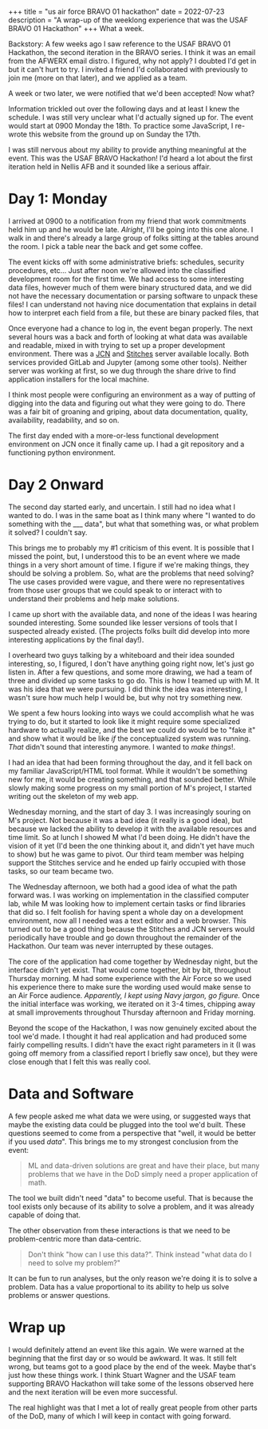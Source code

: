 +++
title = "us air force BRAVO 01 hackathon"
date = 2022-07-23
description = "A wrap-up of the weeklong experience that was the USAF BRAVO 01 Hackathon"
+++
What a week.

Backstory: A few weeks ago I saw reference to the USAF BRAVO 01 Hackathon, the second iteration in the BRAVO series. I think it was an email from the AFWERX email distro. I figured, why not apply? I doubted I'd get in but it can't hurt to try. I invited a friend I'd collaborated with previously to join me (more on that later), and we applied as a team.

A week or two later, we were notified that we'd been accepted! Now what? 

Information trickled out over the following days and at least I knew the schedule. I was still very unclear what I'd actually signed up for. The event would start at 0900 Monday the 18th. To practice some JavaScript, I re-wrote this website from the ground up on Sunday the 17th. 

I was still nervous about my ability to provide anything meaningful at the event. This was the USAF BRAVO Hackathon! I'd heard a lot about the first iteration held in Nellis AFB and it sounded like a serious affair.

# Day 1: Monday

I arrived at 0900 to a notification from my friend that work commitments held him up and he would be late. _Alright_, I'll be going into this one alone. I walk in and there's already a large group of folks sitting at the tables around the room. I pick a table near the back and get some coffee. 

The event kicks off with some administrative briefs: schedules, security procedures, etc... Just after noon we're allowed into the classified development room for the first time. We had access to some interesting data files, however much of them were binary structured data, and we did not have the necessary documentation or parsing software to unpack these files! I can understand not having nice documentation that explains in detail how to interpret each field from a file, but these are binary packed files, that

Once everyone had a chance to log in, the event began properly. The next several hours was a back and forth of looking at what data was available and readable, mixed in with trying to set up a proper development environment. There was a [JCN](https://www.ai.mil/jcf.html) and [Stitches](https://stitches.mil) server available locally. Both services provided GitLab and Jupyter (among some other tools). Neither server was working at first, so we dug through the share drive to find application installers for the local machine. 

I think most people were configuring an environment as a way of putting of digging into the data and figuring out what they were going to do. There was a fair bit of groaning and griping, about data documentation, quality, availability, readability, and so on. 

The first day ended with a more-or-less functional development environment on JCN once it finally came up. I had a git repository and a functioning python environment.

# Day 2 Onward

The second day started early, and uncertain. I still had no idea what I wanted to do. I was in the same boat as I think many where "I wanted to do something with the ___ data", but what that something was, or what problem it solved? I couldn't say.

This brings me to probably my #1 criticism of this event. It is possible that I missed the point, but, I understood this to be an event where we made things in a very short amount of time. I figure if we're making things, they should be solving a problem. So, what are the problems that need solving? The use cases provided were vague, and there were no representatives from those user groups that we could speak to or interact with to understand their problems and help make solutions.

I came up short with the available data, and none of the ideas I was hearing sounded interesting. Some sounded like lesser versions of tools that I suspected already existed. (The projects folks built did develop into more interesting applications by the final day!). 

I overheard two guys talking by a whiteboard and their idea sounded interesting, so, I figured, I don't have anything going right now, let's just go listen in. After a few questions, and some more drawing, we had a team of three and divided up some tasks to go do. This is how I teamed up with M. It was his idea that we were pursuing. I did think the idea was interesting, I wasn't sure how much help I would be, but why not try something new. 

We spent a few hours looking into ways we could accomplish what he was trying to do, but it started to look like it might require some specialized hardware to actually realize, and the best we could do would be to "fake it" and show what it would be like _if_ the conceptualized system was running. _That_ didn't sound that interesting anymore. I wanted to _make things_!. 

I had an idea that had been forming throughout the day, and it fell back on my familiar JavaScript/HTML tool format. While it wouldn't be something new for me, it would be creating something, and that sounded better. While slowly making some progress on my small portion of M's project, I started writing out the skeleton of my web app. 

Wednesday morning, and the start of day 3. I was increasingly souring on M's project. Not because it was a bad idea (it really is a good idea), but because we lacked the ability to develop it with the available resources and time limit. So at lunch I showed M what I'd been doing. He didn't have the vision of it yet (I'd been the one thinking about it, and didn't yet have much to show) but he was game to pivot. Our third team member was helping support the Stitches service and he ended up fairly occupied with those tasks, so our team became two. 

The Wednesday afternoon, we both had a good idea of what the path forward was. I was working on implementation in the classified computer lab, while M was looking how to implement certain tasks or find libraries that did so. I felt foolish for having spent a whole day on a development environment, now all I needed was a text editor and a web browser. This turned out to be a good thing because the Stitches and JCN servers would periodically have trouble and go down throughout the remainder of the Hackathon. Our team was never interrupted by these outages. 

The core of the application had come together by Wednesday night, but the interface didn't yet exist. That would come together, bit by bit, throughout Thursday morning. M had some experience with the Air Force so we used his experience there to make sure the wording used would make sense to an Air Force audience. _Apparently, I kept using Navy jargon, go figure._ Once the initial interface was working, we iterated on it 3-4 times, chipping away at small improvements throughout Thursday afternoon and Friday morning. 

Beyond the scope of the Hackathon, I was now genuinely excited about the tool we'd made. I thought it had real application and had produced some fairly compelling results. I didn't have the exact right parameters in it (I was going off memory from a classified report I briefly saw once), but they were close enough that I felt this was really cool.

# Data and Software

A few people asked me what data we were using, or suggested ways that maybe the existing data could be plugged into the tool we'd built. These questions seemed to come from a perspective that "well, it would be better if you used _data_". This brings me to my strongest conclusion from the event: 

> ML and data-driven solutions are great and have their place, but many problems that we have in the DoD simply need a proper application of math.

The tool we built didn't need "data" to become useful. That is because the tool exists only because of its ability to solve a problem, and it was already capable of doing that.

The other observation from these interactions is that we need to be problem-centric more than data-centric.

> Don't think "how can I use this data?". Think instead "what data do I need to solve my problem?"

It can be fun to run analyses, but the only reason we're doing it is to solve a problem. Data has a value proportional to its ability to help us solve problems or answer questions.

# Wrap up

I would definitely attend an event like this again. We were warned at the beginning that the first day or so would be awkward. It was. It still felt wrong, but teams got to a good place by the end of the week. Maybe that's just how these things work. I think Stuart Wagner and the USAF team supporting BRAVO Hackathon will take some of the lessons observed here and the next iteration will be even more successful.

The real highlight was that I met a lot of really great people from other parts of the DoD, many of which I will keep in contact with going forward.